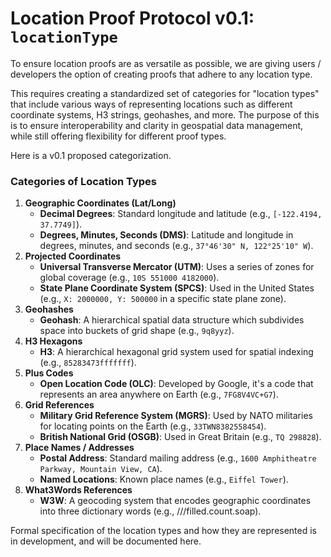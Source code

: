 # Location Proof Protocol v0.1: `locationType`

To ensure location proofs are as versatile as possible, we are giving users / developers the option of creating proofs that adhere to any
location type.

This requires creating a standardized set of categories for "location types" that include various ways of representing locations such as
different coordinate systems, H3 strings, geohashes, and more. The purpose of this is to ensure interoperability and clarity in geospatial
data management, while still offering flexibility for different proof types.

Here is a v0.1 proposed categorization.

### Categories of Location Types

1. **Geographic Coordinates (Lat/Long)**
   - **Decimal Degrees**: Standard longitude and latitude (e.g., `[-122.4194, 37.7749]`).
   - **Degrees, Minutes, Seconds (DMS)**: Latitude and longitude in degrees, minutes, and seconds (e.g., `37°46'30" N, 122°25'10" W`).
2. **Projected Coordinates**
   - **Universal Transverse Mercator (UTM)**: Uses a series of zones for global coverage (e.g., `10S 551000 4182000`).
   - **State Plane Coordinate System (SPCS)**: Used in the United States (e.g., `X: 2000000, Y: 500000` in a specific state plane zone).
3. **Geohashes**
   - **Geohash**: A hierarchical spatial data structure which subdivides space into buckets of grid shape (e.g., `9q8yyz`).
4. **H3 Hexagons**
   - **H3**: A hierarchical hexagonal grid system used for spatial indexing (e.g., `85283473fffffff`).
5. **Plus Codes**
   - **Open Location Code (OLC)**: Developed by Google, it's a code that represents an area anywhere on Earth (e.g., `7FG8V4VC+G7`).
6. **Grid References**
   - **Military Grid Reference System (MGRS)**: Used by NATO militaries for locating points on the Earth (e.g., `33TWN8382558454`).
   - **British National Grid (OSGB)**: Used in Great Britain (e.g., `TQ 298828`).
7. **Place Names / Addresses**
   - **Postal Address**: Standard mailing address (e.g., `1600 Amphitheatre Parkway, Mountain View, CA`).
   - **Named Locations**: Known place names (e.g., `Eiffel Tower`).
8. **What3Words References**
   - **W3W**: A geocoding system that encodes geographic coordinates into three dictionary words (e.g., ///filled.count.soap).

Formal specification of the location types and how they are represented is in development, and will be documented here.
